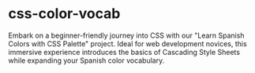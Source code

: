 # css-color-vocab
Embark on a beginner-friendly journey into CSS with our "Learn Spanish Colors with CSS Palette" project. Ideal for web development novices, this immersive experience introduces the basics of Cascading Style Sheets while expanding your Spanish color vocabulary.
